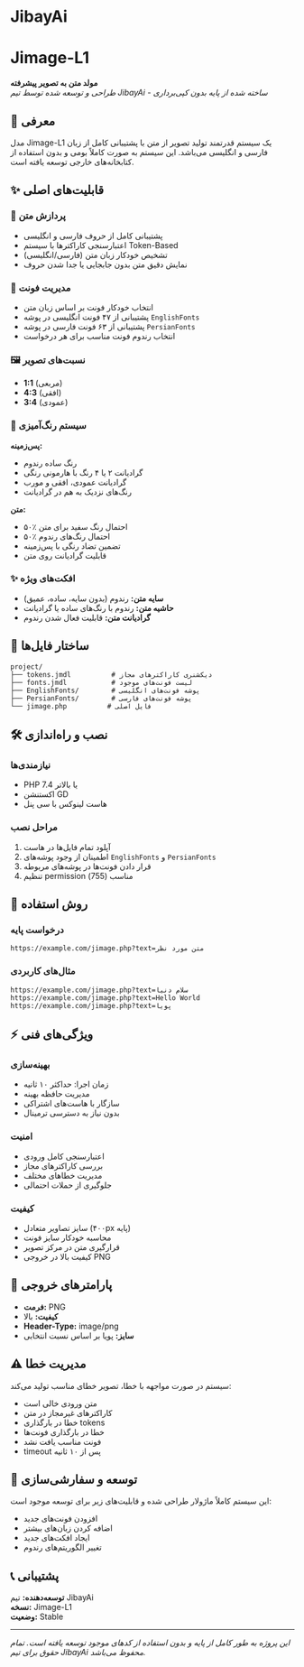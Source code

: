 # JibayAi
# Jimage-L1

**مولد متن به تصویر پیشرفته**  
*طراحی و توسعه شده توسط تیم JibayAi - ساخته شده از پایه بدون کپی‌برداری*

## 🚀 معرفی

 مدل Jimage-L1 یک سیستم قدرتمند تولید تصویر از متن با پشتیبانی کامل از زبان فارسی و انگلیسی می‌باشد. این سیستم به صورت کاملاً بومی و بدون استفاده از کتابخانه‌های خارجی توسعه یافته است.

## ✨ قابلیت‌های اصلی

### 📝 پردازش متن
- پشتیبانی کامل از حروف فارسی و انگلیسی
- اعتبارسنجی کاراکترها با سیستم Token-Based
- تشخیص خودکار زبان متن (فارسی/انگلیسی)
- نمایش دقیق متن بدون جابجایی یا جدا شدن حروف

### 🎨 مدیریت فونت
- انتخاب خودکار فونت بر اساس زبان متن
- پشتیبانی از ۴۷ فونت انگلیسی در پوشه `EnglishFonts`
- پشتیبانی از ۶۳ فونت فارسی در پوشه `PersianFonts`
- انتخاب رندوم فونت مناسب برای هر درخواست

### 🖼️ نسبت‌های تصویر
- **1:1** (مربعی)
- **4:3** (افقی)
- **3:4** (عمودی)

### 🌈 سیستم رنگ‌آمیزی
**پس‌زمینه:**
- رنگ ساده رندوم
- گرادیانت ۲ یا ۴ رنگ با هارمونی رنگی
- گرادیانت عمودی، افقی و مورب
- رنگ‌های نزدیک به هم در گرادیانت

**متن:**
- ۵۰٪ احتمال رنگ سفید برای متن
- ۵۰٪ احتمال رنگ‌های رندوم
- تضمین تضاد رنگی با پس‌زمینه
- قابلیت گرادیانت روی متن

### ✨ افکت‌های ویژه
- **سایه متن:** رندوم (بدون سایه، ساده، عمیق)
- **حاشیه متن:** رندوم با رنگ‌های ساده یا گرادیانت
- **گرادیانت متن:** قابلیت فعال شدن رندوم

## 📁 ساختار فایل‌ها

```
project/
├── tokens.jmdl          # دیکشنری کاراکترهای مجاز
├── fonts.jmdl           # لیست فونت‌های موجود
├── EnglishFonts/        # پوشه فونت‌های انگلیسی
├── PersianFonts/        # پوشه فونت‌های فارسی
└── jimage.php          # فایل اصلی
```

## 🛠️ نصب و راه‌اندازی

### نیازمندی‌ها
- PHP 7.4 یا بالاتر
- اکستنشن GD
- هاست لینوکس با سی پنل

### مراحل نصب
1. آپلود تمام فایل‌ها در هاست
2. اطمینان از وجود پوشه‌های `EnglishFonts` و `PersianFonts`
3. قرار دادن فونت‌ها در پوشه‌های مربوطه
4. تنظیم permission مناسب (755)

## 📡 روش استفاده

### درخواست پایه
```
https://example.com/jimage.php?text=متن مورد نظر
```

### مثال‌های کاربردی
```
https://example.com/jimage.php?text=سلام دنیا
https://example.com/jimage.php?text=Hello World
https://example.com/jimage.php?text=پویا
```

## ⚡ ویژگی‌های فنی

### بهینه‌سازی
- زمان اجرا: حداکثر ۱۰ ثانیه
- مدیریت حافظه بهینه
- سازگار با هاست‌های اشتراکی
- بدون نیاز به دسترسی ترمینال

### امنیت
- اعتبارسنجی کامل ورودی
- بررسی کاراکترهای مجاز
- مدیریت خطاهای مختلف
- جلوگیری از حملات احتمالی

### کیفیت
- سایز تصاویر متعادل (۴۰۰px پایه)
- محاسبه خودکار سایز فونت
- قرارگیری متن در مرکز تصویر
- کیفیت بالا در خروجی PNG

## 🎯 پارامترهای خروجی

- **فرمت:** PNG
- **کیفیت:** بالا
- **Header-Type:** image/png
- **سایز:** پویا بر اساس نسبت انتخابی

## ⚠️ مدیریت خطا

سیستم در صورت مواجهه با خطا، تصویر خطای مناسب تولید می‌کند:

- متن ورودی خالی است
- کاراکترهای غیرمجاز در متن
- خطا در بارگذاری tokens
- خطا در بارگذاری فونت‌ها
- فونت مناسب یافت نشد
- timeout پس از ۱۰ ثانیه

## 🔧 توسعه و سفارشی‌سازی

این سیستم کاملاً ماژولار طراحی شده و قابلیت‌های زیر برای توسعه موجود است:

- افزودن فونت‌های جدید
- اضافه کردن زبان‌های بیشتر
- ایجاد افکت‌های جدید
- تغییر الگوریتم‌های رندوم

## 📞 پشتیبانی

**توسعه‌دهنده:** تیم JibayAi  
**نسخه:** Jimage-L1  
**وضعیت:** Stable

---

*این پروژه به طور کامل از پایه و بدون استفاده از کدهای موجود توسعه یافته است. تمام حقوق برای تیم JibayAi محفوظ می‌باشد.*

